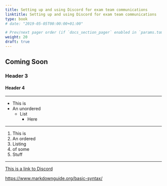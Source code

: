 ```yaml
---
title: Setting up and using Discord for exam team communications
linktitle: Setting up and using Discord for exam team communications
type: book
# date: "2019-05-05T00:00:00+01:00"

# Prev/next pager order (if `docs_section_pager` enabled in `params.toml`)
weight: 20
draft: true
---
```

## Coming Soon

### Header 3
#### Header 4

***
* This is
* An unordered
  * List
    * Here
---

1. This is
2. An ordered
  1. Listing
  2. of some
3. Stuff

___

[This is a link to Discord](http://discord.com)

https://www.markdownguide.org/basic-syntax/
